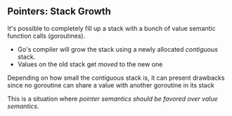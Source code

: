 ## Pointers: Stack Growth

It's possible to completely fill up a stack with a bunch of value semantic function calls (goroutines). 
- Go's compiler will grow the stack using a newly allocated _contiguous_ stack.
- Values on the old stack get _moved_ to the new one

Depending on how small the contiguous stack is, it can present drawbacks since no goroutine can share a value with another goroutine in its stack

This is a situation where _pointer semantics should be favored over value semantics_.